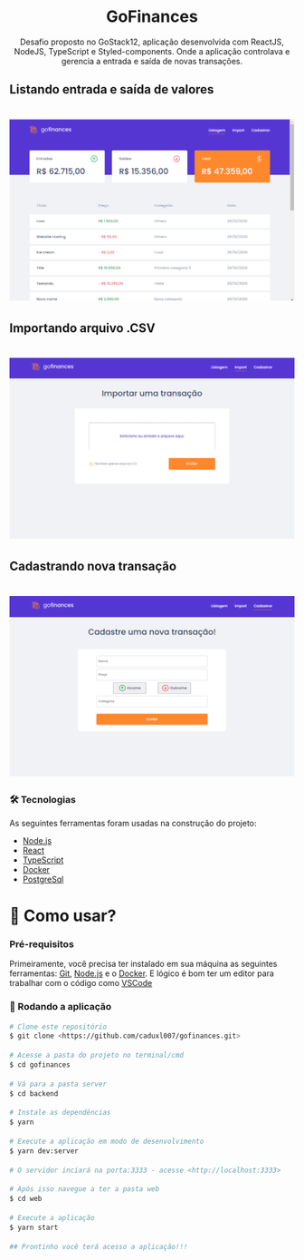 <h1 align="center">GoFinances</h1>
<p align="center">Desafio proposto no GoStack12, aplicação desenvolvida com ReactJS, NodeJS, TypeScript e Styled-components. Onde a aplicação controlava e gerencia a entrada e saída de novas transações.</p>



## Listando entrada e saída de valores
<h1 align="center">
  <img alt="GoFinances" title="#GoFinances" src="./web/src/screen/principal.png" />
</h1>

## Importando arquivo .CSV
<h1 align="center">
  <img alt="Import" title="#GoFinances" src="./web/src/screen/import.png" />
</h1>

## Cadastrando nova transação
<h1 align="center">
  <img alt="GoFinances" title="#GoFinances" src="./web/src/screen/register.png" />
</h1>

### 🛠 Tecnologias

As seguintes ferramentas foram usadas na construção do projeto:

- [Node.js](https://nodejs.org/en/)
- [React](https://pt-br.reactjs.org/)
- [TypeScript](https://www.typescriptlang.org/)
- [Docker](https://www.docker.com/)
- [PostgreSql](https://www.postgresql.org/)

<h1>📱 Como usar?</h1>

### Pré-requisitos

Primeiramente, você precisa ter instalado em sua máquina as seguintes ferramentas:
[Git](https://git-scm.com), [Node.js](https://nodejs.org/en/) e o [Docker](https://www.docker.com/). 
E lógico é bom ter um editor para trabalhar com o código como [VSCode](https://code.visualstudio.com/)

### 🎲 Rodando a aplicação

```bash
# Clone este repositório
$ git clone <https://github.com/caduxl007/gofinances.git>

# Acesse a pasta do projeto no terminal/cmd
$ cd gofinances

# Vá para a pasta server
$ cd backend

# Instale as dependências
$ yarn

# Execute a aplicação em modo de desenvolvimento
$ yarn dev:server

# O servidor inciará na porta:3333 - acesse <http://localhost:3333>

# Após isso navegue a ter a pasta web
$ cd web

# Execute a aplicação
$ yarn start

## Prontinho você terá acesso a aplicação!!!
```
